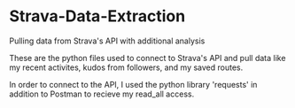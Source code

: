 # Strava-Data-Extraction
Pulling data from Strava's API with additional analysis

These are the python files used to connect to Strava's API and pull data like my recent activites, kudos from followers, and my saved routes.

In order to connect to the API, I used the python library 'requests' in addition to Postman to recieve my read_all access.

